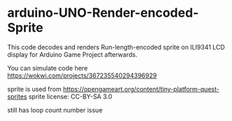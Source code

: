 # arduino-UNO-Render-encoded-Sprite
This code decodes and renders Run-length-encoded sprite on ILI9341 LCD display for Arduino Game Project afterwards.

You can simulate code here
https://wokwi.com/projects/367235540294396929

sprite is used from
https://opengameart.org/content/tiny-platform-quest-sprites
sprite license: CC-BY-SA 3.0

still has loop count number issue
